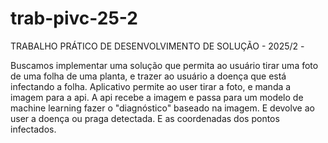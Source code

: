 # trab-pivc-25-2
TRABALHO PRÁTICO DE DESENVOLVIMENTO DE SOLUÇÃO - 2025/2 -

Buscamos implementar uma solução que permita ao usuário tirar uma foto de uma folha de uma planta, e trazer ao usuário a doença que está infectando a folha. 
Aplicativo permite ao user tirar a foto, e manda a imagem para a api. A api recebe a imagem e passa para um modelo de machine learning fazer o "diagnóstico" baseado na imagem. E devolve ao user a doença ou praga detectada. E as coordenadas dos pontos infectados.
